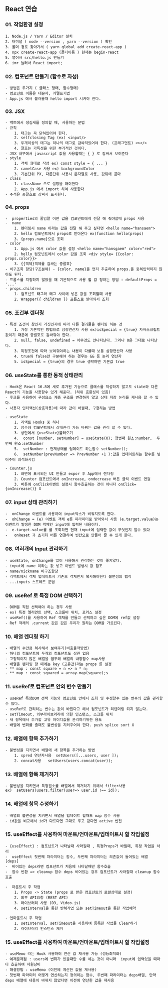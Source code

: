 ## React 연습 

### 01. 작업환경 설정 
    1. Node.js / Yarn / Editor 설치
    2. 터미널 ( node --version , yarn --version ) 확인
    3. 폴더 경로 찾아가서 ( yarn global add create-react-app )
    4. npx create-react-app (폴더이름 ) 현재는 begin-react
    5. 열어서 src/hello.js 만들기
    6. imr 눌러서 React import;


### 02. 컴포넌트 만들기 (함수로 자성)
    - 방법은 두가지 ( 클래스 형태, 함수형태)
    - 컴포넌트 이름은 대문자, 카멜표기법
    - App.js 에서 불러올때 hello import 시켜야 한다.
  
### 03. JSX
    - 액트에서 생김새를 정의할 때, 사용하는 문법
    - 규칙
        1. 태그는 꼭 닫혀있어야 한다.
        2. selfclosing Tag (ex) <input/>
        3. 두개이상의 태그는 하나의 태그로 감싸져있어야 한다. (프래그먼트) <></>
        4. 괄호는 가독성을 위한 부가적인 것이다. 
    - JSX 내부에서 javascript 값을 사용할때는 { } 로 감싸서 보여준다
    - style
        1. 객체 형태로 작성 ex) const style = { ... }
        2. camelCase 사용 ex) backgroundColor
        3. 기본단위 PX, 다른단위 사용시 문자열로 사용, 값뒤에 콤마
    - class  
        1. className 으로 설정을 해야한다
        2. App.js 에서 import 하여 사용한다
    - 주석은 중괄호로 감싸서 표시한다.

### 04. props
    -  properties의 줄임말 어떤 값을 컴포넌트에게 전달 해 줘야할때 props 사용
    -  name
        1. 렌더링시 name 이라는 값을 전달 해 주고 싶다면 <hello name="hansaem">
        2. hello 컴포넌트에서 props로 받아온다 ex)function hello(props)
        3. {props.name}으로 조회
    - color
        1. App.js 에서 color 값을 설정 <hello name="hansgaem" color="red">
        2. hello 컴포넌트에서 color 값을 조회 <div style= {{color: props.color}}>
        3. {{객체}객체를 감싸는 중괄호}
    - 비구조화 할당(구조분해) - {color, name}을 먼저 추출하여 props.을 중복입력하지 않아도 된다.
    - 프롭스를 지정하지 않았을 때 기본적으로 사용 할 값 정하는 방법 : defaultProps = '...' 
    - props.children
        1. 컴포넌트 태그와 태그 사이에 넣은 값을 조회할때 사용
        2. Wrapper({ children }) 프롭스로 받아와서 조회

### 05. 조건부 렌더링
    - 특정 조건이 참인지 거짓인지에 따라 다른 결과물을 렌더링 하는 것
        1. 가장 기본적인 방법으로 삼항연산자 사용 ex)isSpecial = {true} 자바스크립트 값이기 때문에 중괄호로 감싸줘야 한다.
        2. null, false, undefined = 아무것도 안나타난다. 그러나 0은 그대로 나타난다. 
        3. 특정조건에 따라 보여줘야하는 내용이 다를때 보통 삼항연산자 사용
        4. true와 false만 구분해야 하는 경우는 && 등 논리 연산자 
        5. isSpecial = {true}의 경우 true 생략하면 기본값 true

### 06. useState를 통한 동적 상태관리
    - Hook은 React 16.8에 새로 추가된 기능으로 클래스를 작성하지 않고도 state와 다른 React의 기능을 사용할수 있게 해준다. (하위 호환성이 있음) 
    - 후크를 사용하여 구성요소 계층 구조를 변경하지 않고 상태 저장 논리를 재사용 할 수 있다.
    - 사용자 인터랙션(상호작용)에 따라 값이 바뀔때, 구현하는 방법 
  
    - useState
        1. 리액트 Hooks 중 하나
        2. 함수형 컴포넌트에서 상태관리 가능 바뀌는 값을 관리 할 수 있다. 
        3. 상단에서 {useState}불러오기
        4.  const [number, setNumber] = useState(0); 첫번째 원소:number,  두번째 원소:setNumber
        5.  setNumber : 현재상태를 업데이트 하는함수 setNumber(); 
        6.  setNumber(prevNumber => PrevNumber +1 ):값을 업데이트하는 함수를 넣어주어 최적화시킴
   
    - Counter.js
        1. 화면에 표시되는 UI 만들고 expor 후 App에서 렌더링
        2. Counter 컴포넌트에서 onIncrease, ondecrease 버튼 클릭 이벤트 연걸
        3. 버튼에 onClick이벤트 설정시 함수호출하는 것이 아니다 onClick={onIncrease()} X
   
### 07. input 상태 관리하기
    -  onChange 이벤트를 사용하여 input박스가 비워지도록 한다.
    -  ohChange = (e) 이벤트 객체 e를 파라미터로 받아와서 사용 (e.target.value)는 이벤트가 발생한 DOM 객체인 input에 입력된 내용이다.
    -  e.target.value를 를 조회하면 현재 input에 입력한 값이 무엇인지 알수 있다
    -   onReset 과 초기화 버튼 연결하여 빈칸으로 만들어 줄 수 있게 한다.
    
### 08. 여러개의 Input 관리하기
    - useState, onChange를 많이 사용해서 관리하는 것이 좋지않다.
    - input에 name 이라는 값 넣고 이벤트 발생시 값 참조
    - name/nickname 비구조할당
    - 리액트에서 객체 업데이트시 기존으 객체먼저 복사해야한다 불변성의 법칙
    - ...inputs 스프레드 문법  

### 09. useRef 로 특정 DOM 선택하기
    - DOM을 직접 선택해야 하는 경우 사용 
    - ex) 특정 엘리먼트 선택, 스크롤바 위치, 포커스 설정
    - useRef()를 사용하여 Ref 객채를 만들고 선택하고 싶은 DOM에 ref값 설정 
    - Ref 객체의 .current 값은 값은 우리가 원하는 DOM을 가르킨다.

### 10. 배열 렌더링 하기
    - 배열의 수만큼 복사해서 보여주기(비효율적방법)
    - 하나의 컴포넌트에 두개의 컴포넌트도 상관 없음 
    - 고정적이지 않은 배열을 염두해 배열의 내장함수 map사용
    - 배열을 렌더링 할 때에는 key (고유값)라는 props 를 설정
    - ** map : const square = n => n * n;
    - ** map : const squared = array.map(square);s
  
### 11. useRef로 컴포넌트 안의 변수 만들기 
    - useRef 특정DOM 선택 기능외 컴포넌트 안에서 조회 및 수정할수 있는 변수의 값을 관리할 수 있다.
    - useRef로 관리하는 변수는 값이 바뀐다고 해서 컴포넌트가 리렌더링 되지 않는다. 
    - setTimeout, 외부라이브러리에 의한 인스턴스, 스크롤 위치
    - 새 항목에서 추가할 고유 아이디값을 관리하기위한 용도
    - 배열에 변화를 줄때도 불변성을 지켜주어야 한다. push splice sort X
 
### 12. 배열에 항목 추가하기
    - 불변성을 지키면서 배열에 새 항목을 추가하는 방법 
        1. spred 연산자사용  setUsers([...users, user ]);
        2. concat사용   setUsers(users.concat(user));
   
### 13. 배열에 항목 제거하기
    - 불변성을 지키면서 특정원소를 배열에서 제거하기 위해서 filter사용 
    ex)  setUsers(users.filter(user=> user.id !== id));

### 14. 배열에 항목 수정하기
    - 배열의 불변성을 지키면서 배열을 업데이트 할때도 map 함수 사용
    - id값을 비교해서 id가 다르다면 그대로 두고 같다면 active 반전
  
### 15. useEffect를 사용하여 마운트/언마운트/업데이트시 할 작업설정
    - {useEffect} : 컴포넌트가 나타날때 사라질때 , 특정Props가 바뀔때, 특정 작업을 처리
    -  useEffect 첫번째 파라미터는 함수, 두번째 파라미터는 의존값이 들어있는 배열 [deps]
    -  비어있는 deps라면 컴포넌트가 처음에 나타날때만 함수호출
    -  함수 반환 => cleanup 함수 deps 비어있는 겅우 컴포넌트가 사라질때 cleanup 함수 호출
      
    -  마운트시 주 작업
        1. Props -> State (props 로 받은 컴포넌트의 로컬상태로 설정)
        2. 외부 API요청 (REST API)
        3. 라이브러리 사용 (D3, Video.js)
        4. setInterval을 통한 반복작업 또는 setTimeout을 통한 작업예약
   
    - 언마운트시 주 작업 
        1. setInterval, setTimeout을 사용하여 등록한 작업들 Clear하기
        2. 라이브러리 인스턴스 제거 
   
### 15. useEffect를 사용하여 마운트/언마운트/업데이트시 할 작업설정
    - useMemo 라는 Hook 사용하여 연산 값 재사용 가능 (성능최적화)
    - 예제문제점 : users에 변화가 있을때만 수를 세는 것이 아니라  input에 입력있을 때마다 호출하여 자원낭비 
    - 해결방법 : useMemo (이전에 계산한 값을 재사용)
    - 첫번째 파라미터 어떻게 연산하는지 정의하는 함수, 두번째 파라미터는 deps배열, 만약 deps 배열에 내용이 바뀌지 않았다면 이전에 연산한 값을 재사용



